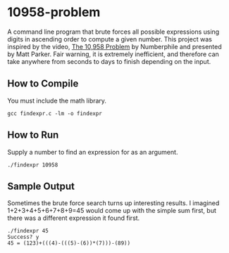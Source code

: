 # 10958-problem
A command line program that brute forces all possible expressions using digits in ascending order to compute a given number.  This project was inspired by the video, [The 10,958 Problem](https://youtu.be/-ruC5A9EzzE) by Numberphile and presented by Matt Parker.  Fair warning, it is extremely inefficient, and therefore can take anywhere from seconds to days to finish depending on the input.

## How to Compile
You must include the math library.
```
gcc findexpr.c -lm -o findexpr
```

## How to Run
Supply a number to find an expression for as an argument.
```
./findexpr 10958
```

## Sample Output
Sometimes the brute force search turns up interesting results.  I imagined 1+2+3+4+5+6+7+8+9=45 would come up with the simple sum first, but there was a different expression it found first.
```
./findexpr 45
Success? y
45 = (123)+(((4)-(((5)-(6))*(7)))-(89))
```
